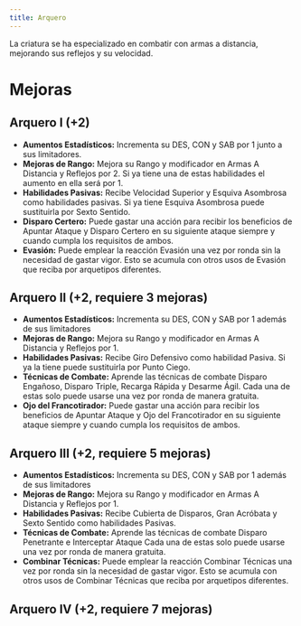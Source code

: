 ```yaml
---
title: Arquero
---
```


La criatura se ha especializado en combatir con armas a distancia, mejorando sus reflejos y su velocidad. 

# Mejoras

## Arquero I (+2)

- **Aumentos Estadísticos:** Incrementa su DES, CON y SAB por 1 junto a sus limitadores.
- **Mejoras de Rango:** Mejora su Rango y modificador en Armas A Distancia y Reflejos por 2. Si ya tiene una de estas habilidades el aumento en ella será por 1. 
- **Habilidades Pasivas:** Recibe Velocidad Superior y Esquiva Asombrosa como habilidades pasivas. Si ya tiene Esquiva Asombrosa puede sustituirla por Sexto Sentido.
- **Disparo Certero:** Puede gastar una acción para recibir los beneficios de Apuntar Ataque y Disparo Certero en su siguiente ataque siempre y cuando cumpla los requisitos de ambos.
- **Evasión:** Puede emplear la reacción Evasión una vez por ronda sin la necesidad de gastar vigor. Esto se acumula con otros usos de Evasión que reciba por arquetipos diferentes.

## Arquero II (+2, requiere 3 mejoras)

- **Aumentos Estadísticos:** Incrementa su DES, CON y SAB por 1 además de sus limitadores
- **Mejoras de Rango:** Mejora su Rango y modificador en Armas A Distancia y Reflejos por 1. 
- **Habilidades Pasivas:** Recibe Giro Defensivo como habilidad Pasiva. Si ya la tiene puede sustituirla por Punto Ciego.
- **Técnicas de Combate:** Aprende las técnicas de combate Disparo Engañoso, Disparo Triple, Recarga Rápida y Desarme Ágil. Cada una de estas solo puede usarse una vez por ronda de manera gratuita.
- **Ojo del Francotirador:** Puede gastar una acción para recibir los beneficios de Apuntar Ataque y Ojo del Francotirador en su siguiente ataque siempre y cuando cumpla los requisitos de ambos.

## Arquero III (+2, requiere 5 mejoras)

- **Aumentos Estadísticos:** Incrementa su DES, CON y SAB por 1 además de sus limitadores
- **Mejoras de Rango:** Mejora su Rango y modificador en Armas A Distancia y Reflejos por 1. 
- **Habilidades Pasivas:** Recibe Cubierta de Disparos, Gran Acróbata y Sexto Sentido como habilidades Pasivas. 
- **Técnicas de Combate:** Aprende las técnicas de combate Disparo Penetrante e Interceptar Ataque Cada una de estas solo puede usarse una vez por ronda de manera gratuita.
- **Combinar Técnicas:** Puede emplear la reacción Combinar Técnicas una vez por ronda sin la necesidad de gastar vigor. Esto se acumula con otros usos de Combinar Técnicas que reciba por arquetipos diferentes.

## Arquero IV (+2, requiere 7 mejoras)